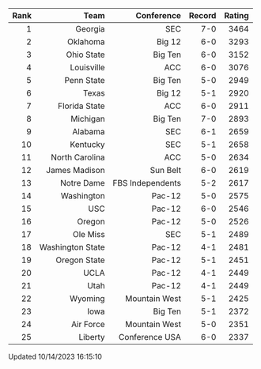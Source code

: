 | Rank  | Team                 | Conference           | Record   | Rating |
| ---:  | ---:                 | ---:                 | ---:     | ---:   |
| 1     | Georgia              | SEC                  | 7-0      | 3464   |
| 2     | Oklahoma             | Big 12               | 6-0      | 3293   |
| 3     | Ohio State           | Big Ten              | 6-0      | 3152   |
| 4     | Louisville           | ACC                  | 6-0      | 3076   |
| 5     | Penn State           | Big Ten              | 5-0      | 2949   |
| 6     | Texas                | Big 12               | 5-1      | 2920   |
| 7     | Florida State        | ACC                  | 6-0      | 2911   |
| 8     | Michigan             | Big Ten              | 7-0      | 2893   |
| 9     | Alabama              | SEC                  | 6-1      | 2659   |
| 10    | Kentucky             | SEC                  | 5-1      | 2658   |
| 11    | North Carolina       | ACC                  | 5-0      | 2634   |
| 12    | James Madison        | Sun Belt             | 6-0      | 2619   |
| 13    | Notre Dame           | FBS Independents     | 5-2      | 2617   |
| 14    | Washington           | Pac-12               | 5-0      | 2575   |
| 15    | USC                  | Pac-12               | 6-0      | 2546   |
| 16    | Oregon               | Pac-12               | 5-0      | 2526   |
| 17    | Ole Miss             | SEC                  | 5-1      | 2489   |
| 18    | Washington State     | Pac-12               | 4-1      | 2481   |
| 19    | Oregon State         | Pac-12               | 5-1      | 2451   |
| 20    | UCLA                 | Pac-12               | 4-1      | 2449   |
| 21    | Utah                 | Pac-12               | 4-1      | 2449   |
| 22    | Wyoming              | Mountain West        | 5-1      | 2425   |
| 23    | Iowa                 | Big Ten              | 5-1      | 2372   |
| 24    | Air Force            | Mountain West        | 5-0      | 2351   |
| 25    | Liberty              | Conference USA       | 6-0      | 2337   |

Updated 10/14/2023 16:15:10
